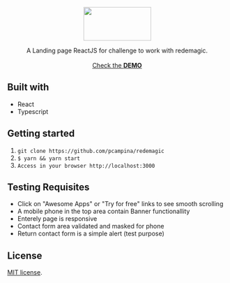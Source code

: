 <p align="center">
  <a href="https://github.com/pcampina/redemagic">
  <img height="77" width="155' align="center" src="https://www.redemagic.com/images/redeMagic.png" /></a>
  <p align="center">
    A Landing page ReactJS for challenge to work with redemagic.
    <br />
    <br />
    <a href="https://pablo-campina-redemagic.herokuapp.com/">Check the <strong>DEMO</strong></a>
  </p>
</p>

## Built with

- React
- Typescript

## Getting started

1. `git clone https://github.com/pcampina/redemagic`
2. `$ yarn && yarn start`
3. `Access in your browser http://localhost:3000`

## Testing Requisites

- Click on "Awesome Apps" or "Try for free" links to see smooth scrolling
- A mobile phone in the top area contain Banner functionallity
- Enterely page is responsive
- Contact form area validated and masked for phone
- Return contact form is a simple alert (test purpose)

## License

[MIT license](https://opensource.org/licenses/MIT).
